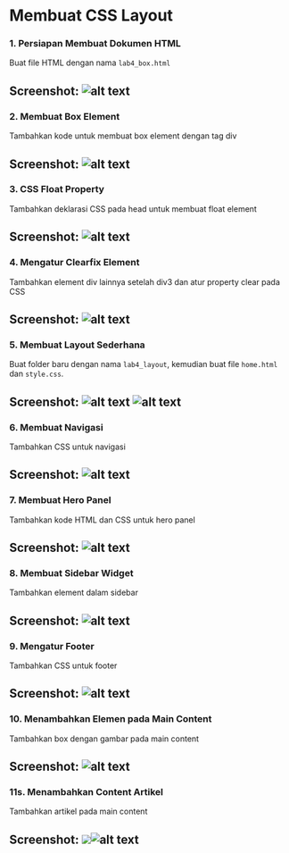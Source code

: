 # Membuat CSS Layout

### 1. Persiapan Membuat Dokumen HTML

Buat file HTML dengan nama `lab4_box.html`

**Screenshot:**
![alt text](gambar/1.png)
---

### 2. Membuat Box Element

Tambahkan kode untuk membuat box element dengan tag div

**Screenshot:**
![alt text](gambar/2.1.png)
---

### 3. CSS Float Property

Tambahkan deklarasi CSS pada head untuk membuat float element

**Screenshot:**
![alt text](gambar/2.2.png)
---

### 4. Mengatur Clearfix Element

Tambahkan element div lainnya setelah div3 dan atur property clear pada CSS

**Screenshot:**
![alt text](gambar/3.png)
---

### 5. Membuat Layout Sederhana

Buat folder baru dengan nama `lab4_layout`, kemudian buat file `home.html` dan `style.css`.

**Screenshot:**
![alt text](gambar/4.png)
![alt text](gambar/5.png)
---

### 6. Membuat Navigasi

Tambahkan CSS untuk navigasi

**Screenshot:**
![alt text](gambar/6.png)
---

### 7. Membuat Hero Panel

Tambahkan kode HTML dan CSS untuk hero panel

**Screenshot:**
![alt text](gambar/7.png)
---

### 8. Membuat Sidebar Widget

Tambahkan element dalam sidebar

**Screenshot:**
![alt text](gambar/8.png)
---

### 9. Mengatur Footer

Tambahkan CSS untuk footer

**Screenshot:**
![alt text](gambar/9.png)
---

### 10. Menambahkan Elemen pada Main Content

Tambahkan box dengan gambar pada main content

**Screenshot:**
![alt text](gambar/10.png)
---

### 11s. Menambahkan Content Artikel

Tambahkan artikel pada main content

**Screenshot:**
![](gambar/12.png)![alt text](gambar/12.2.png)
---
